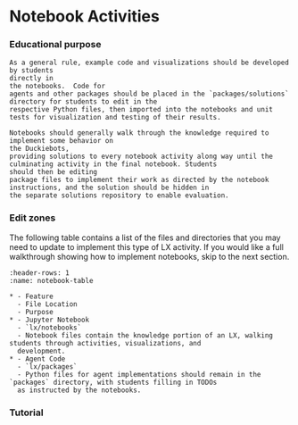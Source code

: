 # Notebook Activities

### Educational purpose

```{admonition} Notebooks vs packages:
As a general rule, example code and visualizations should be developed by students 
directly in 
the notebooks.  Code for 
agents and other packages should be placed in the `packages/solutions` directory for students to edit in the 
respective Python files, then imported into the notebooks and unit tests for visualization and testing of their results.
```

```{admonition} A note on solutions:
Notebooks should generally walk through the knowledge required to implement some behavior on 
the Duckiebots, 
providing solutions to every notebook activity along way until the culminating activity in the final notebook. Students 
should then be editing 
package files to implement their work as directed by the notebook instructions, and the solution should be hidden in 
the separate solutions repository to enable evaluation.
```

### Edit zones

The following table contains a list of the files and directories that you may need to update to implement this type 
of LX activity. If you would like a full walkthrough showing how to implement notebooks, skip to the next section.

```{list-table} Edit zones
:header-rows: 1
:name: notebook-table

* - Feature
  - File Location
  - Purpose
* - Jupyter Notebook
  - `lx/notebooks`
  - Notebook files contain the knowledge portion of an LX, walking students through activities, visualizations, and 
  development.
* - Agent Code
  - `lx/packages`
  - Python files for agent implementations should remain in the `packages` directory, with students filling in TODOs 
  as instructed by the notebooks.
```

### Tutorial